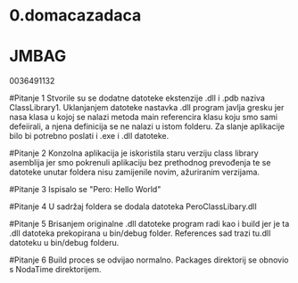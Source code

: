 # 0.domacazadaca
# JMBAG
0036491132

#Pitanje 1
Stvorile su se dodatne datoteke ekstenzije .dll i .pdb naziva ClassLibrary1. Uklanjanjem datoteke nastavka .dll program javlja gresku jer nasa klasa u kojoj se nalazi metoda main referencira klasu koju smo sami defeiirali, a njena definicija se ne nalazi u istom folderu. Za slanje aplikacije bilo bi potrebno poslati i .exe i .dll datoteke.

#Pitanje 2
Konzolna aplikacija je iskoristila staru verziju class library asemblija jer smo pokrenuli aplikaciju bez prethodnog prevođenja te se datoteke unutar foldera nisu zamijenile novim, ažuriranim verzijama.

#Pitanje 3
Ispisalo se "Pero: Hello World"

#Pitanje 4
U sadržaj foldera se dodala datoteka PeroClassLibary.dll

#Pitanje 5
Brisanjem originalne .dll datoteke program radi kao i build jer je ta .dll datoteka prekopirana u bin/debug folder. References sad trazi tu.dll datoteku u bin/debug folderu.

#Pitanje 6
Build proces se odvijao normalno. Packages direktorij se obnovio s NodaTime direktorijem.
